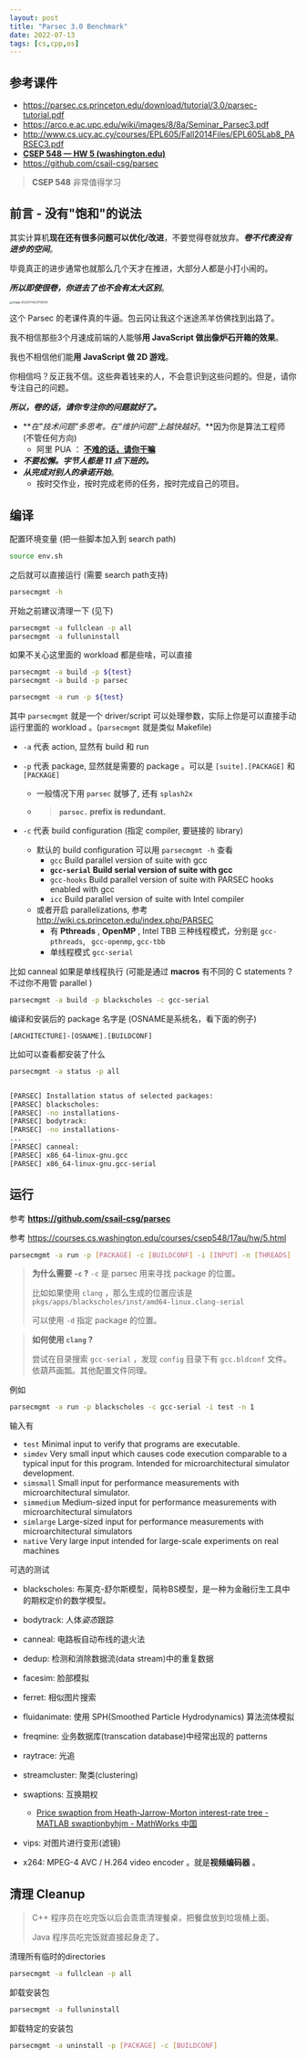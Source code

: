 ```yaml
---
layout: post
title: "Parsec 3.0 Benchmark"
date: 2022-07-13
tags: [cs,cpp,os]
---
```


## 参考课件

* <https://parsec.cs.princeton.edu/download/tutorial/3.0/parsec-tutorial.pdf>
* <https://arco.e.ac.upc.edu/wiki/images/8/8a/Seminar_Parsec3.pdf>
* <http://www.cs.ucy.ac.cy/courses/EPL605/Fall2014Files/EPL605Lab8_PARSEC3.pdf>
* **[CSEP 548 — HW 5 (washington.edu)](https://courses.cs.washington.edu/courses/csep548/17au/hw/5.html)**
* <https://github.com/csail-csg/parsec>

> **CSEP 548** 非常值得学习

## 前言 - 没有"饱和"的说法

其实计算机**现在还有很多问题可以优化/改进**，不要觉得卷就放弃。***卷不代表没有进步的空间***。

毕竟真正的进步通常也就那么几个天才在推进，大部分人都是小打小闹的。

***所以即使很卷，你进去了也不会有太大区别***。

<img src="https://raw.githubusercontent.com/randoruf/photo-asset-repo/main/imgs/image-20220714223755558.png" alt="image-20220714223755558" style="zoom: 33%;" />

这个 Parsec 的老课件真的牛逼。包云冈让我这个迷途羔羊仿佛找到出路了。

我不相信那些3个月速成前端的人能够**用 JavaScript 做出像炉石开箱的效果**。

我也不相信他们能**用 JavaScript 做 2D 游戏**。

你相信吗？反正我不信。这些奔着钱来的人，不会意识到这些问题的。但是，请你专注自己的问题。

***所以，卷的话，请你专注你的问题就好了。***

- ***在"技术问题"多思考。在"维护问题"上越快越好*。**因为你是算法工程师 (不管任何方向)
  - 阿里 PUA ： <u>**不难的话，请你干嘛**</u>
- ***不要松懈。字节人都是 11 点下班的。***
- ***从完成对别人的承诺开始***。
  - 按时交作业，按时完成老师的任务，按时完成自己的项目。

## 编译

配置环境变量 (把一些脚本加入到 search path)

```bash
source env.sh
```

之后就可以直接运行 (需要 search path支持)

```bash
parsecmgmt -h
```

开始之前建议清理一下 (见下)

```bash
parsecmgmt -a fullclean -p all
parsecmgmt -a fulluninstall
```

如果不关心这里面的 workload 都是些啥，可以直接

```bash
parsecmgmt -a build -p ${test}
parsecmgmt -a build -p parsec 
```

```bash
parsecmgmt -a run -p ${test}
```

其中 `parsecmgmt` 就是一个 driver/script 可以处理参数，实际上你是可以直接手动运行里面的 workload 。(`parsecmgmt` 就是类似 Makefile)

* `-a` 代表 action, 显然有 build 和 run 

* `-p` 代表 package, 显然就是需要的 package 。可以是 `[suite].[PACKAGE]` 和 `[PACKAGE]`

  * 一般情况下用 `parsec` 就够了, 还有 `splash2x`

  * > **`parsec.` prefix is redundant.**

* `-c` 代表 build configuration (指定 compiler, 要链接的 library)

  * 默认的 build configuration 可以用 `parsecmgmt -h` 查看
    *  `gcc` Build parallel version of suite with gcc
    * **`gcc-serial` Build serial version of suite with gcc**
    * `gcc-hooks`  Build parallel version of suite with PARSEC hooks enabled with gcc
    * `icc` Build parallel version of suite with Intel compiler
  * 或者开启 parallelizations, 参考 <http://wiki.cs.princeton.edu/index.php/PARSEC>
    * 有 **Pthreads** , **OpenMP** , Intel TBB 三种线程模式，分别是 `gcc-pthreads`, ` gcc-openmp`, `gcc-tbb`
    * 单线程模式 `gcc-serial`

比如 canneal 如果是单线程执行 (可能是通过 **macros** 有不同的 C statements ? 不过你不用管 parallel )

```bash
parsecmgmt -a build -p blackscholes -c gcc-serial 
```

编译和安装后的 package 名字是 (OSNAME是系统名，看下面的例子)

```
[ARCHITECTURE]-[OSNAME].[BUILDCONF]
```

比如可以查看都安装了什么

```bash
parsecmgmt -a status -p all


[PARSEC] Installation status of selected packages:
[PARSEC] blackscholes:
[PARSEC] -no installations-
[PARSEC] bodytrack:
[PARSEC] -no installations-
...
[PARSEC] canneal:
[PARSEC] x86_64-linux-gnu.gcc
[PARSEC] x86_64-linux-gnu.gcc-serial
```

## 运行

参考 **https://github.com/csail-csg/parsec** 

参考 https://courses.cs.washington.edu/courses/csep548/17au/hw/5.html

```bash
parsecmgmt -a run -p [PACKAGE] -c [BUILDCONF] -i [INPUT] -n [THREADS]
```

> **为什么需要 `-c` ?** 
> `-c` 是 parsec 用来寻找 package 的位置。
>
> 比如如果使用 `clang` ，那么生成的位置应该是 `pkgs/apps/blackscholes/inst/amd64-linux.clang-serial`
>
> 可以使用 `-d` 指定 package 的位置。

> **如何使用 `clang` ?** 
>
> 尝试在目录搜索 `gcc-serial` ，发现 `config` 目录下有 `gcc.bldconf` 文件。依葫芦画瓢。其他配置文件同理。

例如

```bash
parsecmgmt -a run -p blackscholes -c gcc-serial -i test -n 1
```

输入有 

- `test`	Minimal input to verify that programs are executable.
- `simdev`	Very small input which causes code execution comparable to a typical input for this program. Intended for microarchitectural simulator development.
- `simsmall`	Small input for performance measurements with microarchitectural simulator. 
- `simmedium`	Medium-sized input for performance measurements with microarchitectural simulators
- `simlarge`	Large-sized input for performance measurements with microarchitectural simulators
- `native`	Very large input intended for large-scale experiments on real machines

可选的测试

- blackscholes: 布莱克-舒尔斯模型，简称BS模型，是一种为金融衍生工具中的期权定价的数学模型。
- bodytrack: 人体*姿态*跟踪
- canneal: 电路板自动布线的退火法
- dedup: 检测和消除数据流(data stream)中的重复数据
- facesim: 脸部模拟
- ferret: 相似图片搜索
- fluidanimate: 使用 SPH(Smoothed Particle Hydrodynamics) 算法流体模拟
- freqmine: 业务数据库(transcation database)中经常出现的 patterns 
- raytrace: 光追
- streamcluster: 聚类(clustering)
- swaptions: 互换期权
  - [Price swaption from Heath-Jarrow-Morton interest-rate tree - MATLAB swaptionbyhjm - MathWorks 中国](https://ww2.mathworks.cn/help/fininst/swaptionbyhjm.html)

- vips: 对图片进行变形(滤镜)
- x264:  MPEG-4 AVC / H.264 video encoder 。就是**视频编码器** 。

## 清理 Cleanup

> C++ 程序员在吃完饭以后会乖乖清理餐桌，把餐盘放到垃圾桶上面。
>
> Java 程序员吃完饭就直接起身走了。

清理所有临时的directories

```bash
parsecmgmt -a fullclean -p all
```

卸载安装包

```bash
parsecmgmt -a fulluninstall
```

卸载特定的安装包

```bash
parsecmgmt -a uninstall -p [PACKAGE] -c [BUILDCONF]
```







 

